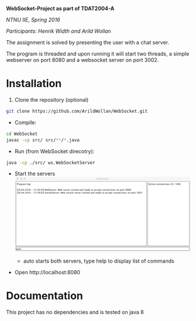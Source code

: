 **WebSocket-Project as part of  TDAT2004-A**

*NTNU IIE, Spring 2016*

*Participants: Henrik Width and Arild Wollan*

The assignment is solved by presenting the user with a chat server.

The program is threaded and upon running it will start two threads, a simple webserver on port 8080 and a websocket server on port 3002.

# Installation
1. Clone the repository (optional)
```sh
git clone https://github.com/ArildWollan/WebSocket.git
```

- Compile:
```sh
cd WebSocket
javac -cp src/ src/**/*.java
```

- Run (from WebSocket direcotry):
```sh
java -cp ./src/ ws.WebSocketServer
```

- Start the servers
![Console started](https://raw.githubusercontent.com/ArildWollan/WebSocket/master/doc/console.png?token=AEeDt0uSeiStyOk9pkAhqIwkwpayFh50ks5XKJGVwA%3D%3D)

  - auto starts both servers, type help to display list of commands

- Open http://localhost:8080

# Documentation

This project has no dependencies and is tested on java 8

